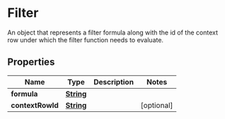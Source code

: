 

# Filter

 An object that represents a filter formula along with the id of the context row under which the filter function needs to evaluate. 

## Properties

| Name | Type | Description | Notes |
|------------ | ------------- | ------------- | -------------|
|**formula** | [**String**](String.md) |  |  |
|**contextRowId** | [**String**](String.md) |  |  [optional] |



